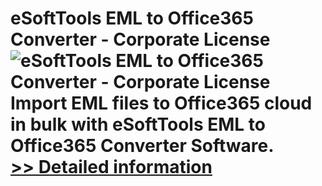 # eSoftTools EML to Office365 Converter - Corporate License<br />![eSoftTools EML to Office365 Converter - Corporate License](https://mycommerce.akamaized.net/api/pimages/P300877875/BIG/300877875.GIF)<br />Import EML files to Office365 cloud in bulk with eSoftTools EML to Office365 Converter Software.<br />[>> Detailed information](https://secure.shareit.com/shareit/product.html?productid=300877875&affiliateid=200057808)